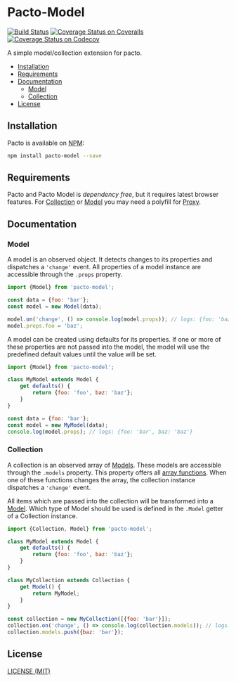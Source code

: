 # Pacto-Model

[![Build Status](https://travis-ci.org/schorfES/pacto-model.svg?branch=master)](https://travis-ci.org/schorfES/pacto-model)
[![Coverage Status on Coveralls](https://coveralls.io/repos/github/schorfES/pacto-model/badge.svg?branch=master)](https://coveralls.io/github/schorfES/pacto-model?branch=master)
[![Coverage Status on Codecov](https://codecov.io/gh/schorfES/pacto-model/branch/master/graph/badge.svg)](https://codecov.io/gh/schorfES/pacto-model)

A simple model/collection extension for pacto.

<!-- START doctoc generated TOC please keep comment here to allow auto update -->
<!-- DON'T EDIT THIS SECTION, INSTEAD RE-RUN doctoc TO UPDATE -->


- [Installation](#installation)
- [Requirements](#requirements)
- [Documentation](#documentation)
  - [Model](#model)
  - [Collection](#collection)
- [License](#license)

<!-- END doctoc generated TOC please keep comment here to allow auto update -->


## Installation

Pacto is available on [NPM](https://www.npmjs.com/package/pacto-model):

```bash
npm install pacto-model --save
```

## Requirements

Pacto and Pacto Model is _dependency free_, but it requires latest browser features.
For [Collection](#collection) or [Model](#model) you may need a polyfill for
[Proxy](https://www.npmjs.com/package/proxy-polyfill).

## Documentation

### Model

A model is an observed object. It detects changes to its properties and
dispatches a `'change'` event. All properties of a model instance are accessible
through the `.props` property.

```javascript
import {Model} from 'pacto-model';

const data = {foo: 'bar'};
const model = new Model(data);

model.on('change', () => console.log(model.props)); // logs: {foo: 'baz'}
model.props.foo = 'baz';
```

A model can be created using defaults for its properties. If one or more of
these properties are not passed into the model, the model will use the
predefined default values until the value will be set.

```javascript
import {Model} from 'pacto-model';

class MyModel extends Model {
	get defaults() {
		return {foo: 'foo', baz: 'baz'};
	}
}

const data = {foo: 'bar'};
const model = new MyModel(data);
console.log(model.props); // logs: {foo: 'bar', baz: 'baz'}
```

### Collection

A collection is an observed array of [Models](#model). These models are
accessible through the `.models` property. This property offers all
[array functions](https://developer.mozilla.org/en-US/docs/Web/JavaScript/Reference/Global_Objects/Array).
When one of these functions changes the array, the collection instance
dispatches a `'change'` event.

All items which are passed into the collection will be transformed into a
[Model](#model). Which type of Model should be used is defined in the `.Model`
getter of a Collection instance.

```javascript
import {Collection, Model} from 'pacto-model';

class MyModel extends Model {
	get defaults() {
		return {foo: 'foo', baz: 'baz'};
	}
}

class MyCollection extends Collection {
	get Model() {
		return MyModel;
	}
}

const collection = new MyCollection([{foo: 'bar'}]);
collection.on('change', () => console.log(collection.models)); // logs: [{foo: 'bar', baz: 'baz'}, {foo: 'foo', baz: 'bar'}]
collection.models.push({baz: 'bar'});
```

## License

[LICENSE (MIT)](./LICENSE)
